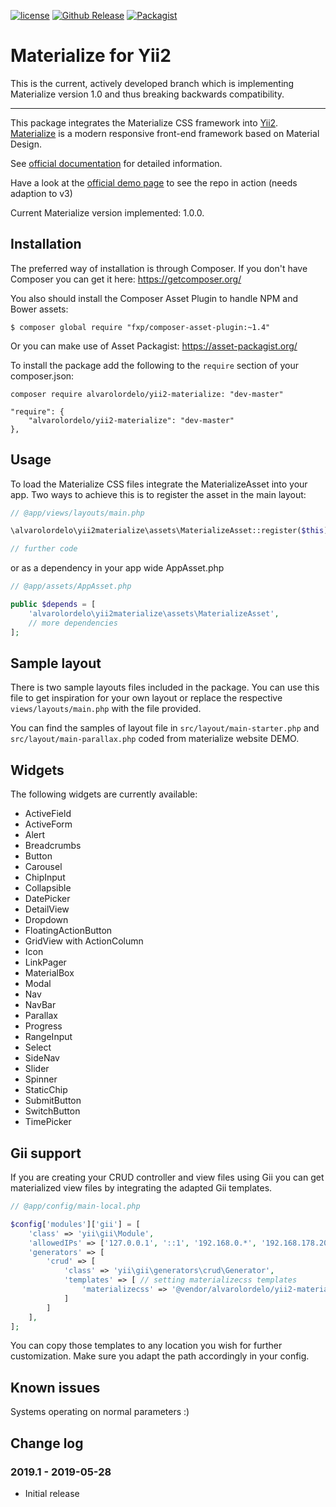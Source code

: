 [![license](https://img.shields.io/badge/LICENCE-BSD--3--Clause-blue.svg)](https://packagist.org/packages/alvarolordelo/yii2-materialize)
[![Github Release](https://img.shields.io/github/release/alvarolordelo/yii2-materialize.svg)](https://packagist.org/packages/alvarolordelo/yii2-materialize)
[![Packagist](https://img.shields.io/packagist/dt/alvarolordelo/yii2-materialize.svg)](https://packagist.org/packages/alvarolordelo/yii2-materialize)

# Materialize for Yii2


This is the current, actively developed branch which is implementing Materialize version 1.0 and thus breaking backwards compatibility.

----

This package integrates the Materialize CSS framework into [Yii2](http://www.yiiframework.com/).
[Materialize](http://materializecss.com/) is a modern responsive front-end framework based on Material Design.

See [official documentation](https://materializecss.com/) for detailed information.

Have a look at the [official demo page](https://yii2-materializecss.pluspunkt-coding.de) to see the repo in action (needs adaption to v3)

Current Materialize version implemented: 1.0.0.

## Installation

The preferred way of installation is through Composer.
If you don't have Composer you can get it here: https://getcomposer.org/

You also should install the Composer Asset Plugin to handle NPM and Bower assets:
```
$ composer global require "fxp/composer-asset-plugin:~1.4"
```

Or you can make use of Asset Packagist: <https://asset-packagist.org/>

To install the package add the following to the ```require``` section of your composer.json:
```
composer require alvarolordelo/yii2-materialize: "dev-master"
```

```
"require": {
    "alvarolordelo/yii2-materialize": "dev-master"
},
```

## Usage

To load the Materialize CSS files integrate the MaterializeAsset into your app.
Two ways to achieve this is to register the asset in the main layout:

```php
// @app/views/layouts/main.php

\alvarolordelo\yii2materialize\assets\MaterializeAsset::register($this);

// further code
```

or as a dependency in your app wide AppAsset.php

```php
// @app/assets/AppAsset.php

public $depends = [
    'alvarolordelo\yii2materialize\assets\MaterializeAsset',
    // more dependencies
];
```

## Sample layout

There is two sample layouts files included in the package. You can use this file to get inspiration for
your own layout or replace the respective ```views/layouts/main.php``` with the file provided.

You can find the samples of layout file in ```src/layout/main-starter.php``` and ```src/layout/main-parallax.php``` coded from materialize website DEMO.


## Widgets

The following widgets are currently available:

* ActiveField
* ActiveForm
* Alert
* Breadcrumbs
* Button
* Carousel
* ChipInput
* Collapsible
* DatePicker
* DetailView
* Dropdown
* FloatingActionButton
* GridView with ActionColumn
* Icon
* LinkPager
* MaterialBox
* Modal
* Nav
* NavBar
* Parallax
* Progress
* RangeInput
* Select
* SideNav
* Slider
* Spinner
* StaticChip
* SubmitButton
* SwitchButton
* TimePicker

## Gii support

If you are creating your CRUD controller and view files using Gii you can get materialized view files by integrating the adapted Gii templates.

```php
// @app/config/main-local.php

$config['modules']['gii'] = [
    'class' => 'yii\gii\Module',      
    'allowedIPs' => ['127.0.0.1', '::1', '192.168.0.*', '192.168.178.20'],  
    'generators' => [
        'crud' => [
            'class' => 'yii\gii\generators\crud\Generator',
            'templates' => [ // setting materializecss templates
                'materializecss' => '@vendor/alvarolordelo/yii2-materialize/src/gii-templates/generators/crud/materialize', 
            ]
        ]
    ],
];
```

You can copy those templates to any location you wish for further customization. Make sure you adapt the path accordingly in your config.

## Known issues

Systems operating on normal parameters :)


## Change log

### 2019.1 - 2019-05-28
* Initial release
